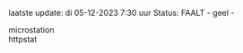 laatste update: 
di 05-12-2023  7:30   uur 
Status: FAALT - geel - 
<div class="service Y">microstation</div><div class="service G">httpstat</div>